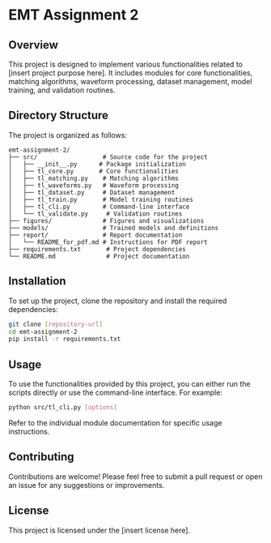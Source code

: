 # EMT Assignment 2

## Overview
This project is designed to implement various functionalities related to [insert project purpose here]. It includes modules for core functionalities, matching algorithms, waveform processing, dataset management, model training, and validation routines.

## Directory Structure
The project is organized as follows:

```
emt-assignment-2/
├── src/                  # Source code for the project
│   ├── __init__.py      # Package initialization
│   ├── tl_core.py       # Core functionalities
│   ├── tl_matching.py    # Matching algorithms
│   ├── tl_waveforms.py   # Waveform processing
│   ├── tl_dataset.py     # Dataset management
│   ├── tl_train.py       # Model training routines
│   ├── tl_cli.py         # Command-line interface
│   └── tl_validate.py     # Validation routines
├── figures/              # Figures and visualizations
├── models/               # Trained models and definitions
├── report/               # Report documentation
│   └── README_for_pdf.md # Instructions for PDF report
├── requirements.txt       # Project dependencies
└── README.md              # Project documentation
```

## Installation
To set up the project, clone the repository and install the required dependencies:

```bash
git clone [repository-url]
cd emt-assignment-2
pip install -r requirements.txt
```

## Usage
To use the functionalities provided by this project, you can either run the scripts directly or use the command-line interface. For example:

```bash
python src/tl_cli.py [options]
```

Refer to the individual module documentation for specific usage instructions.

## Contributing
Contributions are welcome! Please feel free to submit a pull request or open an issue for any suggestions or improvements.

## License
This project is licensed under the [insert license here].